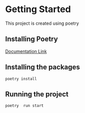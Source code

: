 # Getting Started
This project is created using poetry

## Installing Poetry
[Documentation Link](https://python-poetry.org/docs/#installation)

## Installing the packages
`poetry install`


## Running the project
`poetry  run start`
